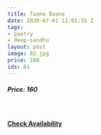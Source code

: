 ```yaml
---
title: Taane Baane
date: 2020-07-01 12:01:35 Z
tags:
- poetry
- deep-sandhu
layout: post
image: 82.jpg
price: 160
ids: 81
---
```


<h5>Price: 160</h5><br>

<h4><a class="add-cart cart1" href="{{ site.baseurl }}/books#81"><b>Check Availability</b></a></h4>

<body>
 <script src="{{ site.baseurl }}/js/main.js"></script>
 </body>